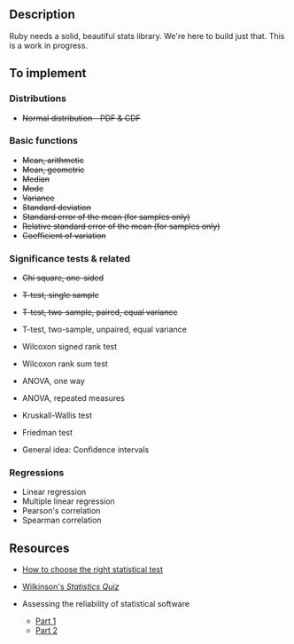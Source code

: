 Description
-----------

Ruby needs a solid, beautiful stats library. We're here to build just that. This is a work in progress.

To implement
------------

### Distributions ###

- <del>Normal distribution - PDF & CDF</del>

### Basic functions ###

- <del>Mean, arithmetic</del>
- <del>Mean, geometric</del>
- <del>Median</del>
- <del>Mode</del>
- <del>Variance</del>
- <del>Standard deviation</del>
- <del>Standard error of the mean (for samples only)</del>
- <del>Relative standard error of the mean (for samples only)</del>
- <del>Coefficient of variation</del> 

### Significance tests &amp; related ###

- <del>Chi square, one-sided</del>
- <del>T-test, single sample</del>
- <del>T-test, two-sample, paired, equal variance</del>
- T-test, two-sample, unpaired, equal variance
- Wilcoxon signed rank test
- Wilcoxon rank sum test
- ANOVA, one way
- ANOVA, repeated measures
- Kruskall-Wallis test
- Friedman test

- General idea: Confidence intervals

### Regressions ###

- Linear regression
- Multiple linear regression
- Pearson's correlation
- Spearman correlation

Resources
---------

- [How to choose the right statistical test](http://www.graphpad.com/www/book/choose.html)

- [Wilkinson's *Statistics Quiz*](http://tspintl-test.com/products/tsp/benchmarks/wilk.rtf)

- Assessing the reliability of statistical software
  - [Part 1](http://www.questia.com/googleScholar.qst?docId=5001390400)
  - [Part 2](http://www.questia.com/googleScholar.qst?docId=5001888610)
